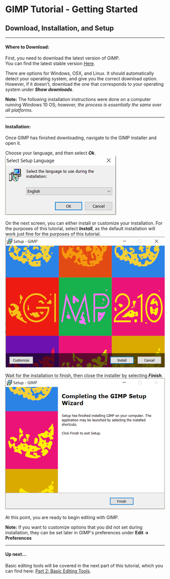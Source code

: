 # GIMP Tutorial - Getting Started
## Download, Installation, and Setup
---
#### Where to Download:

First, you need to download the latest version of GIMP.   
You can find the latest stable version [Here](https://gimp.org/downloads).

There are options for Windows, OSX, and Linux. It should automatically detect your operating system, and give you the correct download option.      
However, if it doesn't, download the one that corresponds to your operating system under ***Show downloads***.

**Note:** The following installation instructions were done on a computer running Windows 10 OS; *however, the process is essentially the same over all platforms.*

---
#### Installation:
Once GIMP has finished downloading, navigate to the GIMP installer and open it.   

Choose your language, and then select ***Ok***.   
![install pic 1](/Pictures/install_1.png " ")      

On the next screen, you can either install or customize your installation. For the purposes of this tutorial, select ***Install***, as the default installation will work just fine for the purposes of this tutorial.
![install pic 2](/Pictures/install_2.png " ")

Wait for the installation to finish, then close the installer by selecting ***Finish***.
![install pic 3](/Pictures/install_3.png " ")   

At this point, you are ready to begin editing with GIMP.  

**Note:** If you want to customize options that you did not set during installation, they can be set later in GIMP's preferences under **Edit -> Preferences**

---
#### Up next...
Basic editing tools will be covered in the next part of this tutorial, which you can find here:
[Part 2: Basic Editing Tools](Basic_Editing_Tools.md  "Part 2: Basic Editing Tools").
